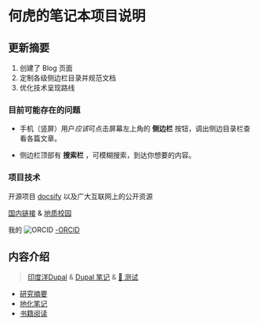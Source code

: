 # 何虎的笔记本项目说明

## 更新摘要

1. 创建了 Blog 页面
1. 定制各级侧边栏目录并规范文档
1. 优化技术呈现路线

### 目前可能存在的问题

- 手机（竖屏）用户*应该*可点击屏幕左上角的 **侧边栏** 按钮，调出侧边目录栏查看各篇文章。

- 侧边栏顶部有 **搜索栏** ，可模糊搜索，到达你想要的内容。

### 项目技术

开源项目 [docsify](https://github.com/docsifyjs/docsify/) 以及广大互联网上的公开资源

[国内链接](https://tigerhall.gitee.io/blog) &
[地质校园](https://tigerhall.gitee.io)

我的 ![ORCID](../../assect/pic/orcid.svg ":no-zoom :size=16")  [-ORCID](https://orcid.org/0000-0002-6962-8707)

## 内容介绍

> [印度洋Dupal](Page/Brief/IndoDupal "印度洋Dupal异常范围厘定及成因初探-个人论文") &
> [Dupal 笔记](Page/Brief/Dupal "Dupal异常的研究") &
> [🚧 测试](Page/Za/tReadme "测试🔧栏目说明")

- [研究摘要](Page/Brief/Readme "研究摘要说明")
- [地化笔记](Page/Notes/Readme "笔记介绍")
- [书籍阅读](/Page/Books/Readme "经典阅读")
